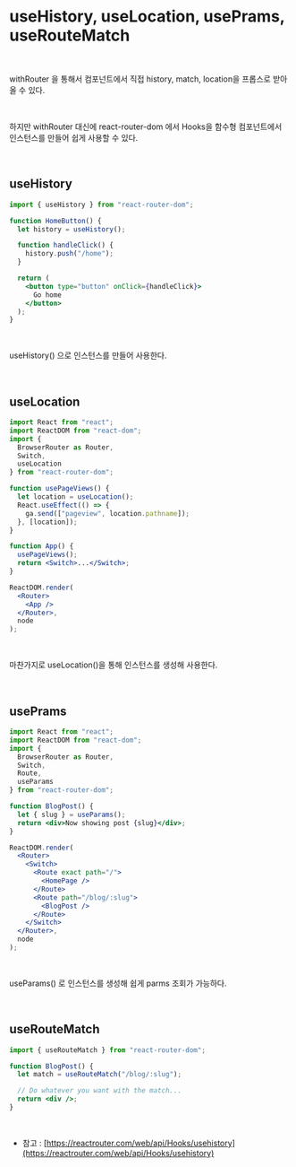 # useHistory, useLocation, usePrams, useRouteMatch

<br>

withRouter 을 통해서 컴포넌트에서 직접 history, match, location을 프롭스로 받아 올 수 있다. 

<br>

하지만 withRouter 대신에 react-router-dom 에서 Hooks을 함수형 컴포넌트에서 인스턴스를 만들어 쉽게 사용할 수 있다.

<br>

## useHistory

```jsx
import { useHistory } from "react-router-dom";

function HomeButton() {
  let history = useHistory();

  function handleClick() {
    history.push("/home");
  }

  return (
    <button type="button" onClick={handleClick}>
      Go home
    </button>
  );
}
```

<br>

useHistory() 으로 인스턴스를 만들어 사용한다.

<br>

## useLocation

```jsx
import React from "react";
import ReactDOM from "react-dom";
import {
  BrowserRouter as Router,
  Switch,
  useLocation
} from "react-router-dom";

function usePageViews() {
  let location = useLocation();
  React.useEffect(() => {
    ga.send(["pageview", location.pathname]);
  }, [location]);
}

function App() {
  usePageViews();
  return <Switch>...</Switch>;
}

ReactDOM.render(
  <Router>
    <App />
  </Router>,
  node
);
```

<br>

마찬가지로 useLocation()을 통해 인스턴스를 생성해 사용한다.

<br>

## usePrams

```jsx
import React from "react";
import ReactDOM from "react-dom";
import {
  BrowserRouter as Router,
  Switch,
  Route,
  useParams
} from "react-router-dom";

function BlogPost() {
  let { slug } = useParams();
  return <div>Now showing post {slug}</div>;
}

ReactDOM.render(
  <Router>
    <Switch>
      <Route exact path="/">
        <HomePage />
      </Route>
      <Route path="/blog/:slug">
        <BlogPost />
      </Route>
    </Switch>
  </Router>,
  node
);
```

<br>

useParams() 로 인스턴스를 생성해 쉽게 parms 조회가 가능하다.

<br>

## useRouteMatch

```jsx
import { useRouteMatch } from "react-router-dom";

function BlogPost() {
  let match = useRouteMatch("/blog/:slug");

  // Do whatever you want with the match...
  return <div />;
}
```

<br>

- 참고 :  [https://reactrouter.com/web/api/Hooks/usehistory](https://reactrouter.com/web/api/Hooks/usehistory)